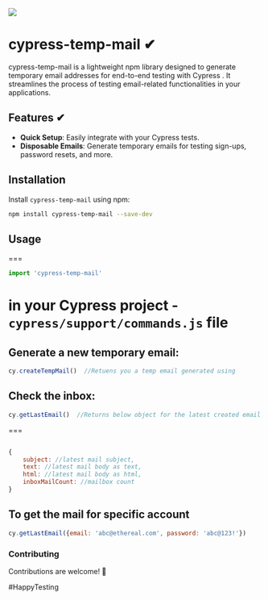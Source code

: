 [![](https://github.com/madhusaran/cypress-temp-mail/workflows/cypress-temp-mail/badge.svg)](https://github.com/madhusaran/cypress-temp-mail/actions)

# cypress-temp-mail ✔
cypress-temp-mail is a lightweight npm library designed to generate temporary email addresses for end-to-end testing with Cypress . It streamlines the process of testing email-related functionalities in your applications.

## Features ✔

- **Quick Setup**: Easily integrate with your Cypress tests.
- **Disposable Emails**: Generate temporary emails for testing sign-ups, password resets, and more.


## Installation

Install `cypress-temp-mail` using npm:

```bash 
npm install cypress-temp-mail --save-dev
```

## Usage
===
```javascript
import 'cypress-temp-mail'
```
in your Cypress project  - `cypress/support/commands.js` file
===
## Generate a new temporary email:

```javascript
cy.createTempMail()  //Retuens you a temp email generated using

``` 

## Check the inbox:

```javascript
cy.getLastEmail()  //Returns below object for the latest created email . 
```
===

```javascript

{
    subject: //latest mail subject,
    text: //latest mail body as text,
    html: //latest mail body as html,
    inboxMailCount: //mailbox count
}

```

## To get the mail for specific account

```javascript
cy.getLastEmail({email: 'abc@ethereal.com', password: 'abc@123!'}) 

```

### Contributing
Contributions are welcome! 🙏

#HappyTesting
